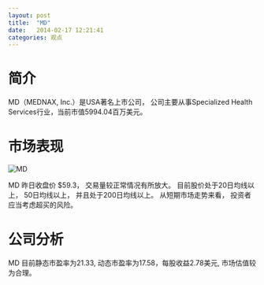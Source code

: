 ```yaml
---
layout: post
title:  "MD"
date:   2014-02-17 12:21:41
categories: 观点
---
```


# 简介
MD（MEDNAX, Inc.）是USA著名上市公司，
公司主要从事Specialized Health Services行业，当前市值5994.04百万美元。

# 市场表现

![MD](http://finviz.com/chart.ashx?t=MD&ty=c&ta=1&p=d&s=l)

MD 昨日收盘价 $59.3，
交易量较正常情况有所放大。
目前股价处于20日均线以上，
50日均线以上，
并且处于200日均线以上。
从短期市场走势来看，
投资者应当考虑超买的风险。

# 公司分析
MD 目前静态市盈率为21.33, 动态市盈率为17.58，每股收益2.78美元,
市场估值较为合理。

